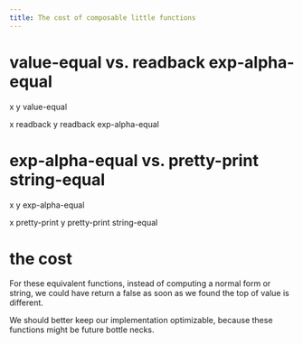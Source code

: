```yaml
---
title: The cost of composable little functions
---
```


# value-equal vs. readback exp-alpha-equal

x y value-equal

x readback y readback exp-alpha-equal

# exp-alpha-equal vs. pretty-print string-equal

x y exp-alpha-equal

x pretty-print y pretty-print string-equal

# the cost

For these equivalent functions, instead of computing a normal form or string,
we could have return a false as soon as we found the top of value is different.

We should better keep our implementation optimizable,
because these functions might be future bottle necks.
